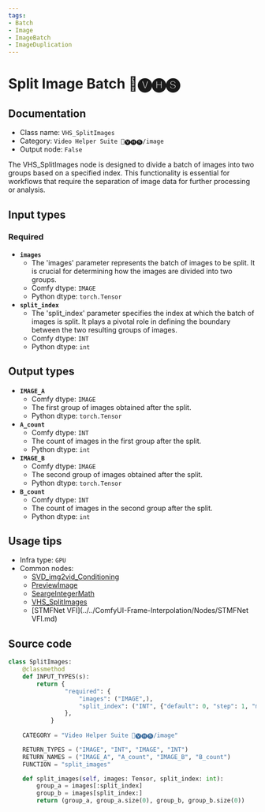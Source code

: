 ```yaml
---
tags:
- Batch
- Image
- ImageBatch
- ImageDuplication
---
```


# Split Image Batch 🎥🅥🅗🅢
## Documentation
- Class name: `VHS_SplitImages`
- Category: `Video Helper Suite 🎥🅥🅗🅢/image`
- Output node: `False`

The VHS_SplitImages node is designed to divide a batch of images into two groups based on a specified index. This functionality is essential for workflows that require the separation of image data for further processing or analysis.
## Input types
### Required
- **`images`**
    - The 'images' parameter represents the batch of images to be split. It is crucial for determining how the images are divided into two groups.
    - Comfy dtype: `IMAGE`
    - Python dtype: `torch.Tensor`
- **`split_index`**
    - The 'split_index' parameter specifies the index at which the batch of images is split. It plays a pivotal role in defining the boundary between the two resulting groups of images.
    - Comfy dtype: `INT`
    - Python dtype: `int`
## Output types
- **`IMAGE_A`**
    - Comfy dtype: `IMAGE`
    - The first group of images obtained after the split.
    - Python dtype: `torch.Tensor`
- **`A_count`**
    - Comfy dtype: `INT`
    - The count of images in the first group after the split.
    - Python dtype: `int`
- **`IMAGE_B`**
    - Comfy dtype: `IMAGE`
    - The second group of images obtained after the split.
    - Python dtype: `torch.Tensor`
- **`B_count`**
    - Comfy dtype: `INT`
    - The count of images in the second group after the split.
    - Python dtype: `int`
## Usage tips
- Infra type: `GPU`
- Common nodes:
    - [SVD_img2vid_Conditioning](../../Comfy/Nodes/SVD_img2vid_Conditioning.md)
    - [PreviewImage](../../Comfy/Nodes/PreviewImage.md)
    - [SeargeIntegerMath](../../SeargeSDXL/Nodes/SeargeIntegerMath.md)
    - [VHS_SplitImages](../../ComfyUI-VideoHelperSuite/Nodes/VHS_SplitImages.md)
    - [STMFNet VFI](../../ComfyUI-Frame-Interpolation/Nodes/STMFNet VFI.md)



## Source code
```python
class SplitImages:
    @classmethod
    def INPUT_TYPES(s):
        return {
                "required": {
                    "images": ("IMAGE",),
                    "split_index": ("INT", {"default": 0, "step": 1, "min": BIGMIN, "max": BIGMAX}),
                },
            }
    
    CATEGORY = "Video Helper Suite 🎥🅥🅗🅢/image"

    RETURN_TYPES = ("IMAGE", "INT", "IMAGE", "INT")
    RETURN_NAMES = ("IMAGE_A", "A_count", "IMAGE_B", "B_count")
    FUNCTION = "split_images"

    def split_images(self, images: Tensor, split_index: int):
        group_a = images[:split_index]
        group_b = images[split_index:]
        return (group_a, group_a.size(0), group_b, group_b.size(0))

```
